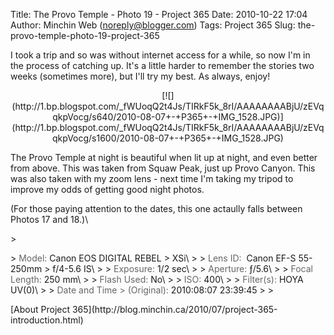 Title: The Provo Temple - Photo 19 - Project 365
Date: 2010-10-22 17:04
Author: Minchin Web (noreply@blogger.com)
Tags: Project 365
Slug: the-provo-temple-photo-19-project-365

I took a trip and so was without internet access for a while, so now I'm
in the process of catching up. It's a little harder to remember the
stories two weeks (sometimes more), but I'll try my best. As always,
enjoy!

</p>
<div class="separator" style="clear: both; text-align: center;">

</p>
<p>
[![](http://1.bp.blogspot.com/_fWUoqQ2t4Js/TIRkF5k_8rI/AAAAAAAABjU/zEVqqkpVocg/s640/2010-08-07+-+P365+-+IMG_1528.JPG)](http://1.bp.blogspot.com/_fWUoqQ2t4Js/TIRkF5k_8rI/AAAAAAAABjU/zEVqqkpVocg/s1600/2010-08-07+-+P365+-+IMG_1528.JPG)

</div>

</p>
The Provo Temple at night is beautiful when lit up at night, and even
better from above. This was taken from Squaw Peak, just up Provo Canyon.
This was also taken with my zoom lens - next time I'm taking my tripod
to improve my odds of getting good night photos.

</p>
(For those paying attention to the dates, this one actaully falls
between Photos 17 and 18.)\

</p>
> </p>
> <span style="color: #666666;">Model: </span>Canon EOS DIGITAL REBEL
> XSi\
>
> <span style="color: #666666;">Lens ID: </span> Canon EF-S 55-250mm
> f/4-5.6 IS\
>
> <span style="color: #666666;">Exposure: </span>1/2 sec\
>
> <span style="color: #666666;">Aperture: </span>ƒ/5.6\
>
> <span style="color: #666666;">Focal Length: </span>250 mm\
>
> <span style="color: #666666;">Flash Used: </span>No\
>
> <span style="color: #666666;">ISO: </span>400\
>
> <span style="color: #666666;">Filter(s): </span>HOYA UV(0)\
>
> <span style="color: #666666;">Date and Time
> (Original): </span>2010:08:07 23:39:45
>
> <p>

</p>
[About Project
365](http://blog.minchin.ca/2010/07/project-365-introduction.html)

